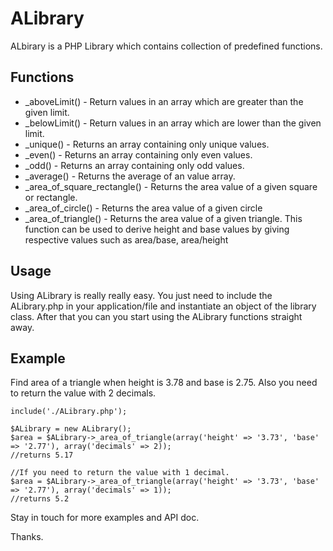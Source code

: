 # ALibrary
ALbirary is a PHP Library which contains collection of predefined functions.


## Functions
* _aboveLimit() - Return values in an array which are greater than the given limit.
* _belowLimit() - Return values in an array which are lower than the given limit.
* _unique() - Returns an array containing only unique values.
* _even() - Returns an array containing only even values.
* _odd() - Returns an array containing only odd values.
* _average() - Returns the average of an value array.
* _area_of_square_rectangle() - Returns the area value of a given square or rectangle.
* _area_of_circle() - Returns the area value of a given circle
* _area_of_triangle() - Returns the area value of a given triangle. This function can be used to derive height and base values by giving respective values such as area/base, area/height


## Usage
Using ALibrary is really really easy. You just need to include the ALibrary.php in your application/file and instantiate an object of the library class. After that you can you start using the ALibrary
functions straight away.

## Example
Find area of a triangle when height is 3.78 and base is 2.75. Also you need to return the value with 2 decimals.
```
include('./ALibrary.php');

$ALibrary = new ALibrary();
$area = $ALibrary->_area_of_triangle(array('height' => '3.73', 'base' => '2.77'), array('decimals' => 2));
//returns 5.17 

//If you need to return the value with 1 decimal.
$area = $ALibrary->_area_of_triangle(array('height' => '3.73', 'base' => '2.77'), array('decimals' => 1));
//returns 5.2 
```
Stay in touch for more examples and API doc.

Thanks.

